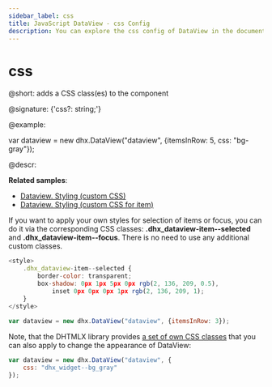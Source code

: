 ```yaml
---
sidebar_label: css
title: JavaScript DataView - css Config 
description: You can explore the css config of DataView in the documentation of the DHTMLX JavaScript UI library. Browse developer guides and API reference, try out code examples and live demos, and download a free 30-day evaluation version of DHTMLX Suite 7.
---
```


# css

@short: adds a CSS class(es) to the component

@signature: {'css?: string;'}

@example:
<style>
    .bg-gray {
        background: #efefef;
    }
</style>
 
var dataview = new dhx.DataView("dataview", {itemsInRow: 5, css: "bg-gray"});

@descr: 

**Related samples**:
- [Dataview. Styling (custom CSS)](https://snippet.dhtmlx.com/j1yv94o8)
- [Dataview. Styling (custom CSS for item)](https://snippet.dhtmlx.com/kpnzizbf)

If you want to apply your own styles for selection of items or focus, you can do it via the corresponding CSS classes: **.dhx_dataview-item--selected** and **.dhx_dataview-item--focus**.
There is no need to use any additional custom classes.

~~~js
<style>
    .dhx_dataview-item--selected {
        border-color: transparent;
        box-shadow: 0px 1px 5px 0px rgb(2, 136, 209, 0.5), 
            inset 0px 0px 0px 1px rgb(2, 136, 209, 1);
    }
</style>
 
var dataview = new dhx.DataView("dataview", {itemsInRow: 3});
~~~

Note, that the DHTMLX library provides [a set of own CSS classes](helpers/base_elements.md#list-of-css-classes-for-styling-a-widget) that you can also apply to change the appearance of DataView:

~~~js
var dataview = new dhx.DataView("dataview", {
    css: "dhx_widget--bg_gray"
});
~~~

[comment]: # (@related: dataview/customization.md)
